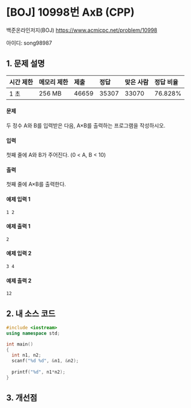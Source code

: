 # [BOJ] 10998번 AxB (CPP)

백준온라인저지(BOJ) https://www.acmicpc.net/problem/10998

아이디: song98987



## 1. 문제 설명

| 시간 제한 | 메모리 제한 | 제출  | 정답  | 맞은 사람 | 정답 비율 |
| :-------- | :---------- | :---- | :---- | :-------- | :-------- |
| 1 초      | 256 MB      | 46659 | 35307 | 33070     | 76.828%   |

#### 문제

두 정수 A와 B를 입력받은 다음, A×B를 출력하는 프로그램을 작성하시오.

#### 입력

첫째 줄에 A와 B가 주어진다. (0 < A, B < 10)

#### 출력

첫째 줄에 A×B를 출력한다.



#### 예제 입력 1

```
1 2
```

#### 예제 출력 1

```
2
```

#### 예제 입력 2

```
3 4
```

#### 예제 출력 2

```
12
```



## 2. 내 소스 코드

```C++
#include <iostream>
using namespace std;

int main()
{
  int n1, n2;
  scanf("%d %d", &n1, &n2);
  
  printf("%d", n1*n2);
}
```



## 3. 개선점

